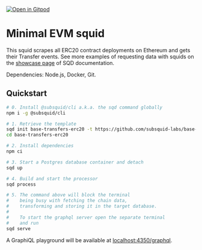 [![Open in Gitpod](https://gitpod.io/button/open-in-gitpod.svg)](https://gitpod.io/#https://github.com/subsquid-labs/base-transfers-erc20)

# Minimal EVM squid

This squid scrapes all ERC20 contract deployments on Ethereum and gets their Transfer events. See more examples of requesting data with squids on the [showcase page](https://docs.subsquid.io/evm-indexing/configuration/showcase) of SQD documentation.

Dependencies: Node.js, Docker, Git.

## Quickstart

```bash
# 0. Install @subsquid/cli a.k.a. the sqd command globally
npm i -g @subsquid/cli

# 1. Retrieve the template
sqd init base-transfers-erc20 -t https://github.com/subsquid-labs/base-transfers-erc20
cd base-transfers-erc20

# 2. Install dependencies
npm ci

# 3. Start a Postgres database container and detach
sqd up

# 4. Build and start the processor
sqd process

# 5. The command above will block the terminal
#    being busy with fetching the chain data, 
#    transforming and storing it in the target database.
#
#    To start the graphql server open the separate terminal
#    and run
sqd serve
```
A GraphiQL playground will be available at [localhost:4350/graphql](http://localhost:4350/graphql).
